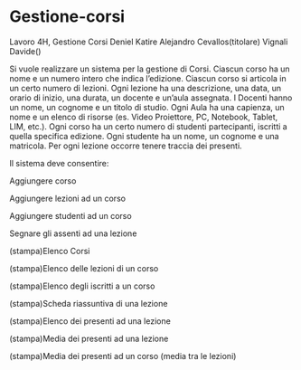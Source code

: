 # Gestione-corsi
Lavoro 4H, Gestione Corsi
Deniel Katire Alejandro Cevallos(titolare) Vignali Davide()

Si vuole realizzare un sistema per la gestione di Corsi. Ciascun corso ha un nome e un
numero intero che indica l’edizione. Ciascun corso si articola in un certo numero di lezioni.
Ogni lezione ha una descrizione, una data, un orario di inizio, una durata, un docente e
un’aula assegnata. I Docenti hanno un nome, un cognome e un titolo di studio.
Ogni Aula ha una capienza, un nome e un elenco di risorse (es. Video Proiettore, PC,
Notebook, Tablet, LIM, etc.). Ogni corso ha un certo numero di studenti partecipanti, iscritti a quella specifica edizione.
Ogni studente ha un nome, un cognome e una matricola. Per ogni lezione occorre tenere
traccia dei presenti.

Il sistema deve consentire:

Aggiungere corso

Aggiungere lezioni ad un corso

Aggiungere studenti ad un corso

Segnare gli assenti ad una lezione

(stampa)Elenco Corsi

(stampa)Elenco delle lezioni di un corso

(stampa)Elenco degli iscritti a un corso

(stampa)Scheda riassuntiva di una lezione

(stampa)Elenco dei presenti ad una lezione

(stampa)Media dei presenti ad una lezione

(stampa)Media dei presenti ad un corso (media tra le lezioni)
